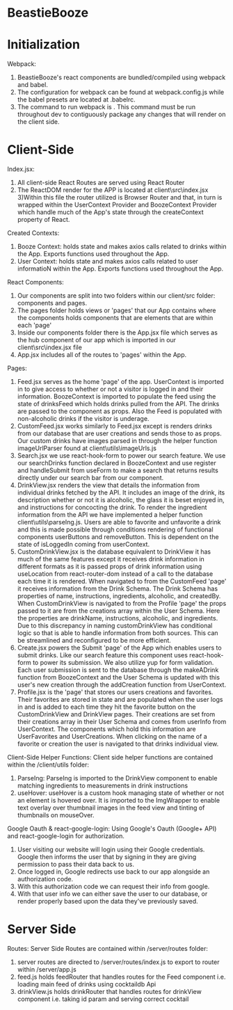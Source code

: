 # BeastieBooze

# Initialization

Webpack:
 1) BeastieBooze's react components are bundled/compiled using webpack and babel.
 2) The configuration for webpack can be found at webpack.config.js while the babel presets are located at .babelrc.
 3) The command to run webpack is <npm run build:dev>. This command must be run throughout dev to contiguously package
    any changes that will render on the client side.

# Client-Side

Index.jsx:
 1) All client-side React Routes are served using React Router
 2) The ReactDOM render for the APP is located at client\src\index.jsx
 3)Within this file the router utilized is Browser Router and that, in turn is 
   wrapped within the UserContext Provider and BoozeContext Provider which
   handle much of the App's state through the createContext property of 
   React.


Created Contexts:
 1) Booze Context: holds state and makes axios calls related to drinks within 
    the App. Exports functions used throughout the App.
 2) User Context: holds state and makes axios calls related to user informatioN 
    within the App. Exports functions used throughout the App.

React Components:
 1) Our components are split into two folders within our client/src folder:
    components and pages.
 2) The pages folder holds views or 'pages' that our App contains where the
    components holds components that are elements that are within each 'page'
 3) Inside our components folder there is the App.jsx file which serves as the 
    hub component of our app which is imported in our client\src\index.jsx file
 4) App.jsx includes all of the routes to 'pages' within the App.

Pages:
 1) Feed.jsx serves as the home 'page' of the app. UserContext is imported
    in to give access to whether or not a visitor is logged in and their
    information. BoozeContext is imported to populate the feed using the 
    state of drinksFeed which holds drinks pulled from the API. The drinks
    are passed to the component <DrinkTile> as props. Also the Feed is 
    populated with non-alcoholic drinks if the visitor is underage.
 2) CustomFeed.jsx works similarly to Feed.jsx except is renders drinks from
    our database that are user creations and sends those to <CustomDrinkTile>
    as props. Our custom drinks have images parsed in through the helper 
    function imageUrlParser found at client\utils\imageUrls.js
 3) Search.jsx we use react-hook-form to power our search feature. We use 
    our searchDrinks function declared in BoozeContext and use register 
    and handleSubmit from useForm to make a search that returns results 
    directly under our search bar from our <SearchFeed> component.
 4) DrinkView.jsx renders the view that details the information from individual
    drinks fetched by the API. It includes an image of the drink, its description
    whether or not it is alcoholic, the glass it is beset enjoyed in, and 
    instructions for concocting the drink. To render the ingredient information
    from the API we have implemented a helper function client\utils\parseIng.js.
    Users are able to favorite and unfavorite a drink and this is made possible
    through conditions rendering of functional components userButtons and 
    removeButton. This is dependent on the state of isLoggedIn coming from
    userContext.
 5) CustomDrinkView.jsx is the database equivalent to DrinkView it has much
    of the same features except it receives drink information in different 
    formats as it is passed props of drink information using useLocation from
    react-router-dom instead of a call to the database each time it is rendered.
    When navigated to from the CustomFeed 'page' it receives information from the
    Drink Schema. The Drink Schema has properties of name, instructions, ingredients,
    alcoholic, and createdBy. When CustomDrinkView is navigated to from the Profile
    'page' the props passed to it are from the creations array within the User Schema. 
    Here the properties are drinkName, instructions, alcoholic, and ingredients. Due
    to this discrepancy in naming customDrinkView has conditional logic so that is 
    able to handle information from both sources. This can be streamlined and reconfigured
    to be more efficient. 
 6) Create.jsx powers the Submit 'page' of the App which enables users to submit drinks.
    Like our search feature this component uses react-hook-form to power its submission.
    We also utilize yup for form validation. Each user submission is sent to the database
    through the makeADrink function from BoozeContext and the User Schema is updated with
    this user's new creation through the addCreation function from UserContext.  
 7) Profile.jsx is the 'page' that stores our users creations and favorites. Their favorites
    are stored in state and are populated when the user logs in and is added to each time 
    they hit the favorite button on the CustomDrinkView and DrinkView pages. Their creations
    are set from their creations array in their User Schema and comes from userInfo from 
    UserContext. The components which hold this information are UserFavorites and UserCreations.
    When clicking on the name of a favorite or creation the user is navigated to that drinks 
    individual view. 





Client-Side Helper Functions:
Client side helper functions are contained within the /client/utils folder:
 1) ParseIng: ParseIng is imported to the DrinkView component to enable matching ingredients to measurements in drink instructions
 2) useHover: useHover is a custom hook managing state of whether or not an element is hovered over. It is imported to the ImgWrapper
    to enable text overlay over thumbnail images in the feed view and tinting of thumbnails on mouseOver.

Google Oauth & react-google-login:
Using Google's Oauth (Google+ API) and react-google-login for authorization.
 1) User visiting our website will login using their Google credentials. Google then informs the user that by signing in they are giving permission to pass their data back to us.
 2) Once logged in, Google redirects use back to our app alongside an authorization code.
 3) With this authorization code we can request their info from google.
 4) With that user info we can either save the user to our database, or render properly based upon the data they've previously saved.

# Server Side

Routes:
Server Side Routes are contained within /server/routes folder:
 1) server routes are directed to /server/routes/index.js to export to router within /server/app.js
 2) feed.js holds feedRouter that handles routes for the Feed component i.e. loading main feed of drinks using cocktaildb Api
 3) drinkView.js holds drinkRouter that handles routes for drinkView component i.e. taking id param and serving correct cocktail

